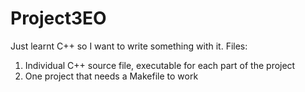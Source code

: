 # Project3EO
Just learnt C++ so I want to write something with it. 
Files: 
1. Individual C++ source file, executable for each part of the project
2. One project that needs a Makefile to work
